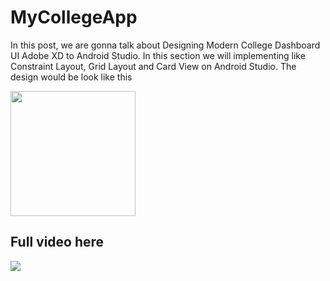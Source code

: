 # MyCollegeApp

In this post, we are gonna talk about Designing Modern College Dashboard UI Adobe XD to Android Studio. In this section we will implementing like Constraint Layout, Grid Layout and Card View on Android Studio. The design would be look like this

<img src="http://abdulazizahwan.blog.unnes.ac.id/wp-content/uploads/sites/3025/2019/06/MyCollegeDashboard.png" width="200;"/>

## Full video here
<a href="https://youtu.be/zeWnDlcNjQU" target="_blank"><img src="http://abdulazizahwan.blog.unnes.ac.id/wp-content/uploads/sites/3025/2019/06/Untitled-1.png"/></a>
